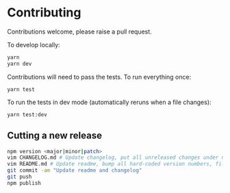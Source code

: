 # Contributing

Contributions welcome, please raise a pull request.

To develop locally:

```bash
yarn
yarn dev
```

Contributions will need to pass the tests. To run everything once:

```
yarn test
```

To run the tests in dev mode (automatically reruns when a file changes):

```
yarn test:dev
```

## Cutting a new release

```bash
npm version <major|minor|patch>
vim CHANGELOG.md # Update changelog, put all unreleased changes under new heading.
vim README.md # Update readme, bump all hard-coded version numbers, file size if necessary.
git commit -am "Update readme and changelog"
git push
npm publish
```
